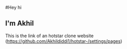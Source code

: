 #Hey hi
## I'm Akhil
This is the link of an hotstar clone website
(https://github.com/Akhildiddi1/hotstar-/settings/pages)
